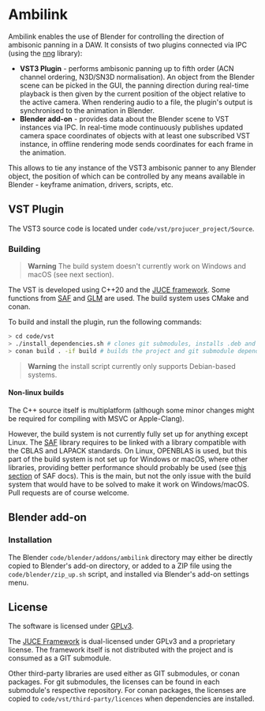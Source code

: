 # Ambilink
Ambilink enables the use of Blender for
controlling the direction of ambisonic panning in a DAW. 
It consists of two plugins connected via IPC (using the [nng](https://github.com/nanomsg/nng) library):
- **VST3 Plugin** - performs ambisonic panning up to fifth order (ACN channel ordering, N3D/SN3D normalisation). An object from the Blender scene can be picked in the GUI, the panning direction during real-time playback is then given by the current position of the object relative to the active camera. When rendering audio to a file, the plugin's output is synchronised to the animation in Blender.
- **Blender add-on** - provides data about the Blender scene to VST instances via IPC.
In real-time mode continuously publishes updated camera space coordinates of objects with at least one subscribed VST instance, in offline rendering mode sends coordinates for each frame in the animation.

This allows to tie any instance of the VST3 ambisonic panner to any
Blender object, the position of which can be controlled by any means
available in Blender - keyframe animation, drivers, scripts, etc.

## VST Plugin

The VST3 source code is located under `code/vst/projucer_project/Source`.

### Building

> **Warning**
> The build system doesn't currently work on Windows and macOS (see next section).

The VST is developed using C++20 and the [JUCE framework](https://github.com/juce-framework/JUCE). Some functions from [SAF](https://github.com/leomccormack/Spatial_Audio_Framework) and [GLM](https://github.com/g-truc/glm) are used.
The build system uses CMake and conan.

To build and install the plugin, run the following commands:
```bash
> cd code/vst
> ./install_dependencies.sh # clones git submodules, installs .deb and conan packages (some conan packages may be built locally)
> conan build . -if build # builds the project and git submodule dependencies
```

> **Warning**
> the install script currently only supports Debian-based systems.
 
#### Non-linux builds
The C++ source itself is multiplatform (although some minor changes might be required for compiling with MSVC or Apple-Clang).

However, the build system is not currently fully set up for anything except Linux.
The [SAF](https://github.com/leomccormack/Spatial_Audio_Framework) library requires to be linked with a library compatible with the CBLAS and LAPACK standards. On Linux, OPENBLAS is used, but this part of the build system is not set up for Windows or macOS, where other libraries, providing better performance should probably be used (see [this section](https://github.com/leomccormack/Spatial_Audio_Framework/blob/master/docs/PERFORMANCE_LIBRARY_INSTRUCTIONS.md) of SAF docs). This is the main, but not the only issue with the build system that would have to be solved to make it work on Windows/macOS. Pull requests are of course welcome.

## Blender add-on

### Installation

The Blender `code/blender/addons/ambilink` directory may either be directly copied to Blender's add-on directory, or added to a ZIP file using the `code/blender/zip_up.sh` script, and installed via Blender's add-on settings menu.

## License 
The software is licensed under [GPLv3](./LICENSE).

The [JUCE Framework](https://github.com/juce-framework/JUCE) is dual-licensed under GPLv3 and a proprietary license. The framework itself is not distributed with the project and is consumed as a GIT submodule.

Other third-party libraries are used either as GIT submodules, or conan packages. For git submodules, the licenses can be found in each submodule's respective repository. For conan packages, the licenses are copied to `code/vst/third-party/licences` when dependencies are installed.

